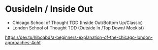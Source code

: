 
# OusideIn / Inside Out

- Chicago School of Thought TDD (Inside Out/Bottom Up/Classic)
- London School of Thought TDD (Outside In /Top Down/ Mockist)

https://dev.to/hiboabd/a-beginners-explanation-of-the-chicago-london-approaches-4o5f
